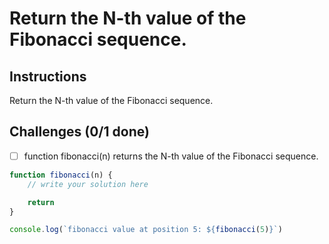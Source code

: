 # Return the N-th value of the Fibonacci sequence.

## Instructions

Return the N-th value of the Fibonacci sequence.

## Challenges (0/1 done)

- [ ] function fibonacci(n) returns the N-th value of the Fibonacci sequence.

```js
function fibonacci(n) {
	// write your solution here

	return
}

console.log(`fibonacci value at position 5: ${fibonacci(5)}`)
```
